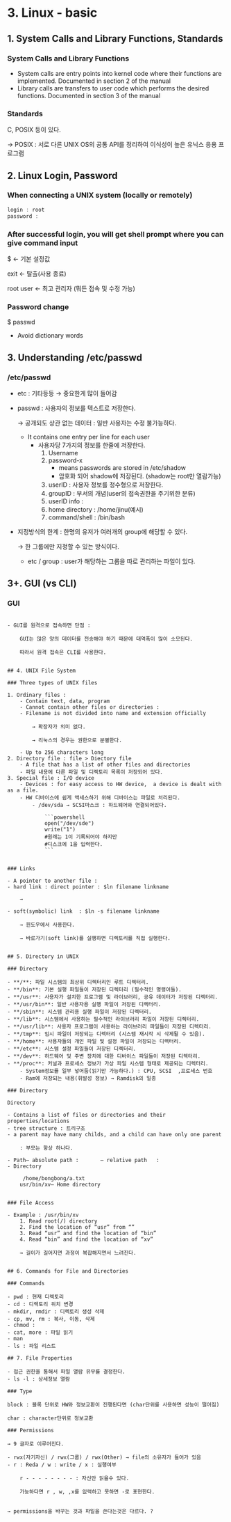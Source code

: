 # 3. Linux - basic

## 1. System Calls and Library  Functions, Standards

### System Calls and Library Functions

- System calls are entry points into kernel code where their functions are implemented. Documented in section 2 of the manual
- Library calls are transfers to user code which performs the desired functions. Documented in section 3 of the manual

### Standards

C, POSIX 등이 있다. 

→ POSIX : 서로 다른 UNIX OS의 공통 API를 정리하여 이식성이 높은 유닉스 응용 프로그램

## 2. Linux Login, Password

### When connecting a UNIX system (locally or remotely)

```powershell
login : root
password : 
```

### After successful login, you will get shell prompt where you can give command input

$ ← 기본 설정값

exit ← 탈출(사용 종료)

root user ← 최고 관리자 (뭐든 접속 및 수정 가능)

### Password change

$ passwd

- Avoid dictionary words

## 3. Understanding /etc/passwd

### /etc/passwd

- etc : 기타등등 → 중요한게 많이 들어감
- passwd : 사용자의 정보를 텍스트로 저장한다.
    
    → 공개되도 상관 없는 데이터 : 일반 사용자는 수정 불가능하다.
    
    - It contains one entry per line for each user
        - 사용자당 7가지의 정보를 한줄에 저장한다.
            1. Username 
            2. password-x 
                - means passwords are stored in /etc/shadow
                - 암호화 되어 shadow에 저장된다. (shadow는 root만 열람가능)
            3. userID : 사용자 정보를 정수형으로 저장한다.
            4. groupID : 부서의 개념(user의 접속권한을 주기위한 분류)
            5. userID info : 
            6. home directory : /home/jinu(예시)
            7. command/shell : /bin/bash
- 지정방식의 한계 : 한명의 유저가 여러개의 group에 해당할 수 있다.
    
    → 한 그룹에만 지정할 수 있는 방식이다.
    
    - etc / group : user가 해당하는 그룹을 따로 관리하는 파일이 있다.

## 3+. GUI (vs CLI)

### GUI

~~~5분만에 끝남

- GUI를 원격으로 접속하면 단점 :
    
    GUI는 많은 양의 데이터를 전송해야 하기 때문에 대역폭이 많이 소모된다.
    
    따라서 원격 접속은 CLI를 사용한다.
    

## 4. UNIX File System

### Three types of UNIX files

1. Ordinary files : 
    - Contain text, data, program
    - Cannot contain other files or directories :
    - Filename is not divided into name and extension officially
        
        → 확장자가 의미 없다.
        
        → 리눅스의 경우는 권한으로 분별한다.
        
    - Up to 256 characters long
2. Directory file : file > Diectory file 
    - A file that has a list of other files and directories
    - 파일 내용에 다른 파일 및 디렉토리 목록이 저장되어 있다.
3. Special file : I/O device
    - Devices : for easy access to HW device,  a device is dealt with as a file.
    - HW 디바이스에 쉽게 액세스하기 위해 디바이스는 파일로 처리된다.
        - /dev/sda → SCSI마스크 : 하드웨어와 연결되어있다.
            
            ```powershell
            open("/dev/sde")
            write("1") 
            #원래는 1이 기록되어야 하지만
            #디스크에 1을 입력한다.
            ```
            

### Links

- A pointer to another file :
- hard link : direct pointer : $ln filename linkname
    
    → 
    
- soft(symbolic) link  : $ln -s filename linkname
    
    → 윈도우에서 사용한다.
    
    → 바로가기(soft link)를 실행하면 디렉토리를 직접 실행한다.
    

## 5. Directory in UNIX

### Directory

- **/**: 파일 시스템의 최상위 디렉터리인 루트 디렉터리.
- **/bin**: 기본 실행 파일들이 저장된 디렉터리 (필수적인 명령어들).
- **/usr**: 사용자가 설치한 프로그램 및 라이브러리, 공유 데이터가 저장된 디렉터리.
- **/usr/bin**: 일반 사용자용 실행 파일이 저장된 디렉터리.
- **/sbin**: 시스템 관리용 실행 파일이 저장된 디렉터리.
- **/lib**: 시스템에서 사용하는 필수적인 라이브러리 파일이 저장된 디렉터리.
- **/usr/lib**: 사용자 프로그램이 사용하는 라이브러리 파일들이 저장된 디렉터리.
- **/tmp**: 임시 파일이 저장되는 디렉터리 (시스템 재시작 시 삭제될 수 있음).
- **/home**: 사용자들의 개인 파일 및 설정 파일이 저장되는 디렉터리.
- **/etc**: 시스템 설정 파일들이 저장된 디렉터리.
- **/dev**: 하드웨어 및 주변 장치에 대한 디바이스 파일들이 저장된 디렉터리.
- **/proc**: 커널과 프로세스 정보가 가상 파일 시스템 형태로 제공되는 디렉터리.
    - System정보를 일부 넣어둠(읽기만 가능하다.) : CPU, SCSI  ,프로세스 번호
    - Ram에 저장되는 내용(휘발성 정보) → Ramdisk의 일종

### Directory

Directory

- Contains a list of files or directories and their properties/locations
- tree structure : 트리구조
- a parent may have many childs, and a child can have only one parent
    
    : 부모는 항상 하나다.
    
- Path– absolute path :       – relative path   :
- Directory
    
     /home/bongbong/a.txt
    usr/bin/xv– Home directory
    

### File Access

- Example : /usr/bin/xv
    1. Read root(/) directory
    2. Find the location of “usr” from “”
    3. Read “usr” and find the location of “bin”
    4. Read “bin” and find the location of “xv”
    
    → 길이가 길어지면 과정이 복잡해지면서 느려진다.
    

## 6. Commands for File and Directories

### Commands

- pwd : 현재 디렉토리
- cd : 디렉토리 위치 변경
- mkdir, rmdir : 디렉토리 생성 삭제
- cp, mv, rm : 복사, 이동, 삭제
- chmod :
- cat, more : 파일 읽기
- man
- ls : 파일 리스트

## 7. File Properties

- 접근 권한을 통해서 파일 열람 유무를 결정한다.
- ls -l : 상세정보 열람

### Type

block : 블록 단위로 HW와 정보교환이 진행된다면 (char단위를 사용하면 성능이 떨어짐)

char : character단위로 정보교환

### Permissions

→ 9 글자로 이루어진다.

- rwx(자기자신) / rwx(그룹) / rwx(Other) → file의 소유자가 들어가 있음
- r : Reda / w : write / x : 실행여부
    
    r - - - - - - - - : 자신만 읽을수 있다.
    
    가능하다면 r , w, ,x를 잆력하고 못하면 -로 표현한다.
    

→ permissions을 바꾸는 것과 파일을 쓴다는것은 다르다. ?